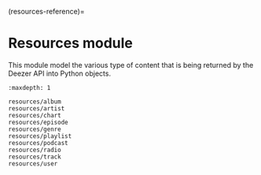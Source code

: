 (resources-reference)=

# Resources module

This module model the various type of content that is being returned by the Deezer API into Python objects.

```{toctree}
:maxdepth: 1

resources/album
resources/artist
resources/chart
resources/episode
resources/genre
resources/playlist
resources/podcast
resources/radio
resources/track
resources/user
```
